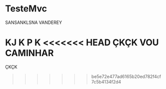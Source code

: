 # TesteMvc
SANSANKLSNA VANDEREY

KJ K
P
K
<<<<<<< HEAD
ÇKÇK
VOU CAMINHAR
=======
ÇKÇK
>>>>>>> be5e72e477ad6165b20ed782f4cf7c5b4134f2d4
